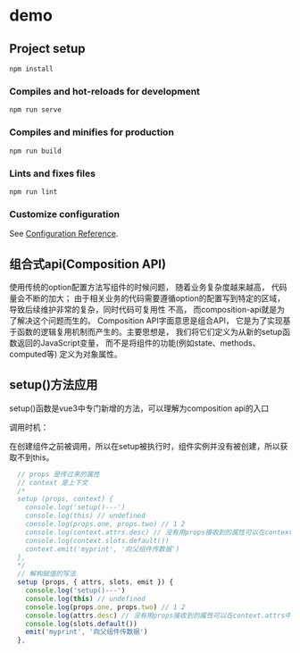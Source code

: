 # demo

## Project setup
```
npm install
```

### Compiles and hot-reloads for development
```
npm run serve
```

### Compiles and minifies for production
```
npm run build
```

### Lints and fixes files
```
npm run lint
```

### Customize configuration
See [Configuration Reference](https://cli.vuejs.org/config/).


## 组合式api(Composition API)
使用传统的option配置方法写组件的时候问题， 随着业务复杂度越来越高， 代码量会不断的加大； 由于相关业务的代码需要遵循option的配置写到特定的区域，导致后续维护非常的复杂，同时代码可复用性
不高， 而composition-api就是为了解决这个问题而生的。
Composition API字面意思是组合API， 它是为了实现基于函数的逻辑复用机制而产生的。主要思想是， 我们将它们定义为从新的setup函数返回的JavaScript变量， 而不是将组件的功能(例如state、methods、computed等) 定义为对象属性。

## setup()方法应用

setup()函数是vue3中专门新增的方法，可以理解为composition api的入口

调用时机：

在创建组件之前被调用，所以在setup被执行时，组件实例并没有被创建，所以获取不到this。

```js
  // props 是传过来的属性
  // context 是上下文
  /*
  setup (props, context) {
    console.log('setup()---')
    console.log(this) // undefined
    console.log(props.one, props.two) // 1 2
    console.log(context.attrs.desc) // 没有用props接收到的属性可以在context.attrs中拿到
    console.log(context.slots.default())
    context.emit('myprint', '向父组件传数据')
  },
  */
  // 解构赋值的写法
  setup (props, { attrs, slots, emit }) {
    console.log('setup()---')
    console.log(this) // undefined
    console.log(props.one, props.two) // 1 2
    console.log(attrs.desc) // 没有用props接收到的属性可以在context.attrs中拿到
    console.log(slots.default())
    emit('myprint', '向父组件传数据')
  },
```

